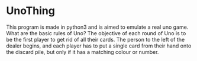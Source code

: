 # UnoThing
This program is made in python3 and is aimed to emulate a real uno game.
What are the basic rules of Uno? The objective of each round of Uno is to be the first player to get rid of all their cards.
The person to the left of the dealer begins, and each player has to put a single card from their hand onto the discard pile, but only if it has a matching colour or number.
